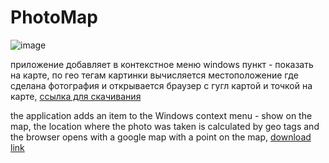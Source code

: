 # PhotoMap

![image](https://user-images.githubusercontent.com/46117076/187507865-c93ff231-5111-46f9-8139-eec063c18320.png)


приложение добавляет в контекстное меню windows пункт - показать на карте, 
по гео тегам картинки вычисляется местоположение где сделана фотография и открывается браузер с гугл картой и точкой на карте,
[ссылка для скачивания](https://github.com/Z0R7N/PhotoMap/raw/refs/heads/master/app/PhotoMap.zip)

the application adds an item to the Windows context menu - show on the map, 
the location where the photo was taken is calculated by geo tags and the browser opens with a google map with a point on the map,
[download link](https://github.com/Z0R7N/PhotoMap/raw/refs/heads/master/app/PhotoMap.zip)
